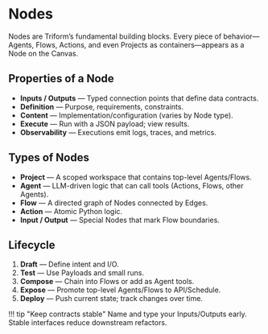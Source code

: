 # Nodes

Nodes are Triform’s fundamental building blocks. Every piece of behavior—Agents, Flows, Actions, and even Projects as containers—appears as a Node on the Canvas.

## Properties of a Node
- **Inputs / Outputs** — Typed connection points that define data contracts.
- **Definition** — Purpose, requirements, constraints.
- **Content** — Implementation/configuration (varies by Node type).
- **Execute** — Run with a JSON payload; view results.
- **Observability** — Executions emit logs, traces, and metrics.

## Types of Nodes
- **Project** — A scoped workspace that contains top-level Agents/Flows.
- **Agent** — LLM-driven logic that can call tools (Actions, Flows, other Agents).
- **Flow** — A directed graph of Nodes connected by Edges.
- **Action** — Atomic Python logic.
- **Input / Output** — Special Nodes that mark Flow boundaries.

## Lifecycle
1. **Draft** — Define intent and I/O.
2. **Test** — Use Payloads and small runs.
3. **Compose** — Chain into Flows or add as Agent tools.
4. **Expose** — Promote top-level Agents/Flows to API/Schedule.
5. **Deploy** — Push current state; track changes over time.

!!! tip "Keep contracts stable"
    Name and type your Inputs/Outputs early. Stable interfaces reduce downstream refactors.
